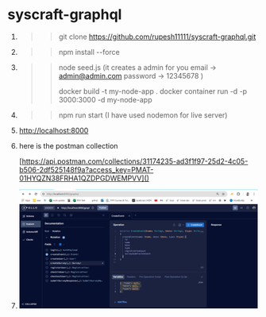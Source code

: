 # syscraft-graphql

1. >> git clone https://github.com/rupesh11111/syscraft-graphql.git
   >>
   >
2. >> npm install --force
   >>
   >
3. >> node seed.js
   >> (it creates a admin for you
   >> email -> admin@admin.com
   >> password -> 12345678
   >> )
   >>
   >> docker build -t my-node-app .
   >> docker container run -d -p 3000:3000 -d my-node-app
   >>
   >>
   >
4. >> npm run start
   >> (I have used nodemon for live server)
   >>
   >
5. [http://localhost:8000
   ]()
6. here is the postman collection

   [https://api.postman.com/collections/31174235-ad3f1f97-25d2-4c05-b506-2df525148f9a?access_key=PMAT-01HYQZN38FRHA1QZDPGDWEMPVV]()
7. ![1716701715662](image/README/1716701715662.png)
